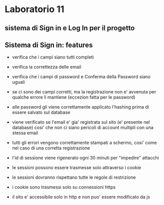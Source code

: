 # Laboratorio 11 
## sistema di Sign in e Log In per il progetto




## Sistema di Sign in: features

- verifica che i campi siano tutti completi
- verifica la correttezza delle email
- verifica che i campi di password e Conferma della Password siano uguali
- se ci sono dei campi corretti, ma la registrazione non e' avvenuta per qualche errore li mantiene (eccezion fatta per le password)
- alle password gli viene correttamente applicato l'hashing prima di essere salvato sul database
- viene verificato se l'email e' gia' registrata sul sito (e' presente nel database) cosi' che non ci siano pericoli di account multipli con una stessa email
- tutti gli errori vengono correttamente stampati a schermo, cosi' come nel caso di una corretta registrazione


- l'id di sessione viene rigenerato ogni 30 minuti per "impedire" attacchi
- le sessioni possono essere trasmesse solo attraverso i cookie 
- le sessioni dovranno rispettano tutte le regole di restrizione
- i cookie sono trasmessi solo su connessioni https
- il sito e' accessibile solo in http e non puo' essere modificato da js 
